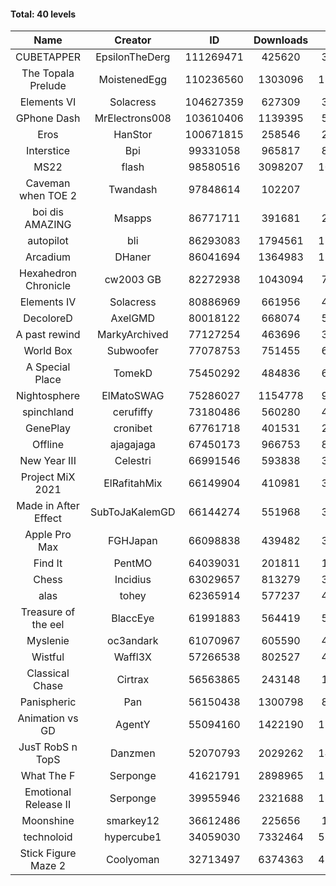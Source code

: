#### Total: 40 levels

| Name | Creator | ID | Downloads | Likes |
|:---:|:---:|:---:|:---:|:---:|
| CUBETAPPER | EpsilonTheDerg | 111269471 | 425620 | 38063
| The Topala Prelude | MoistenedEgg | 110236560 | 1303096 | 110458
| Elements VI | Solacress | 104627359 | 627309 | 37752
| GPhone Dash | MrElectrons008 | 103610406 | 1139395 | 56955
| Eros | HanStor | 100671815 | 258546 | 20433
| Interstice | Bpi | 99331058 | 965817 | 89650
| MS22 | flash | 98580516 | 3098207 | 106486
| Caveman when TOE 2 | Twandash | 97848614 | 102207 | 8488
| boi dis AMAZING | Msapps | 86771711 | 391681 | 26722
| autopilot | bli | 86293083 | 1794561 | 136756
| Arcadium | DHaner | 86041694 | 1364983 | 115249
| Hexahedron Chronicle | cw2003 GB | 82272938 | 1043094 | 70071
| Elements IV | Solacress | 80886969 | 661956 | 45463
| DecoloreD | AxelGMD | 80018122 | 668074 | 55415
| A past rewind | MarkyArchived | 77127254 | 463696 | 31174
| World Box | Subwoofer | 77078753 | 751455 | 65626
| A Special Place | TomekD | 75450292 | 484836 | 66566
| Nightosphere | ElMatoSWAG | 75286027 | 1154778 | 97738
| spinchland | cerufiffy | 73180486 | 560280 | 42029
| GenePlay | cronibet | 67761718 | 401531 | 25711
| Offline | ajagajaga | 67450173 | 966753 | 85786
| New Year III | Celestri | 66991546 | 593838 | 38540
| Project MiX 2021 | ElRafitahMix | 66149904 | 410981 | 33230
| Made in After Effect | SubToJaKalemGD | 66144274 | 551968 | 33383
| Apple Pro Max | FGHJapan | 66098838 | 439482 | 36579
| Find It | PentMO | 64039031 | 201811 | 14390
| Chess | Incidius | 63029657 | 813279 | 35225
| alas | tohey | 62365914 | 577237 | 47463
| Treasure of the eel | BlaccEye | 61991883 | 564419 | 52347
| Myslenie | oc3andark | 61070967 | 605590 | 45281
| Wistful | Waffl3X | 57266538 | 802527 | 45488
| Classical Chase | Cirtrax | 56563865 | 243148 | 16760
| Panispheric | Pan | 56150438 | 1300798 | 81719
| Animation vs GD | AgentY | 55094160 | 1422190 | 115475
| JusT RobS n TopS | Danzmen | 52070793 | 2029262 | 141017
| What The F | Serponge | 41621791 | 2898965 | 174427
| Emotional Release II | Serponge | 39955946 | 2321688 | 189637
| Moonshine | smarkey12 | 36612486 | 225656 | 11383
| technoloid | hypercube1 | 34059030 | 7332464 | 527528
| Stick Figure Maze 2 | Coolyoman | 32713497 | 6374363 | 421517
